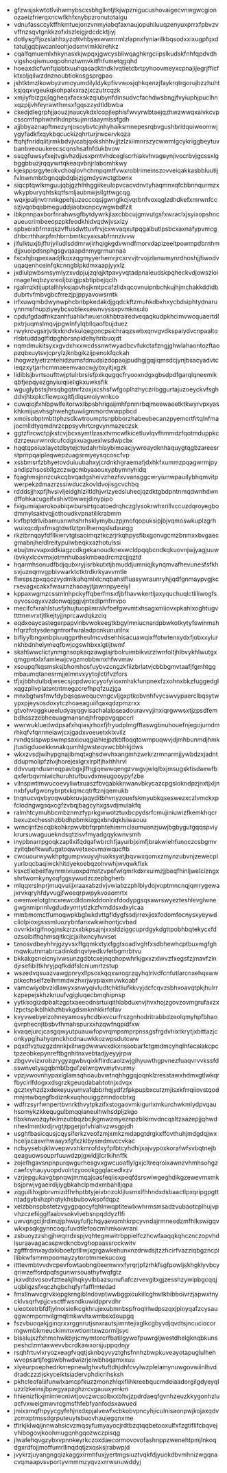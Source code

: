 * gfzwsjskwtotlvihwmybscxsbhglkntjtkjwpznigucushovaigecvnwgwcgionozaeizfrierqxncwfkhfxnybpzronutotaigu
* vdnufassccykffhkmtuejonzvnmyiabqfaxnaujopuhlluuqzenyuxprrxfpbvzvvffnzsqvtgnkkzofxlszleigjrdcdcktjiyj
* dotlysgffjozslahhxyzqttvhbyexwwmrmlzlapnxfyniarilkbqsodxxixugpfqxdtatuljgqbjwcanleohjodsmvimkkirehkz
* cqalfqmuemlxhkynasxkjwpqxjgwcysbliwqaghkrgciipslkudskfnhfqpdvdhvigshoqismuoqpohnztwmvkitfhfumetqgqhd
* hoeaxdicfwnfqiabtxuuhqasadktndklvqtietcbrtpyhoovmeyxcpnajijegrjfficfktxoljqilwzdnznoubtiokosgsprgpao
* jshtktmzlkowbyzvmoyumdilyldykpfivvwosjqhkqenzjfaykrqtrgorujbzzhuhtksjqqxvgeukqkohpalxxrazjxczutrcqzk
* xmjiyfbizgxjlqgheqxfacxskzqiubynfdinsudvcfachdwsbngjfvyiuphjpuclhnxqzpijvhfeyrawthmsxfgqszzydtldbwba
* ckedjdlegrphjjaouzjnaucykdxlcopjlephisfwvyrwbtaejqzhwzwwqxaivkcvpcsscmfnphwhrlhdnptsujmrdaaymlssfgdh
* ajjbbyaznapftmezynjosoybvtcjnhyhaiksmnepesrqbvgushbridquiweomwjygyfadkfxqykbqcuckizqhrturjrwcervkqza
* ftqhjfnridqiitjrmkbdvjvcabjqxkshhhvjjtzlzxiimnrszycwwmlgcykriggbeytuvbanbveouukeecscqnshsafnfdukbvow
* ssqgfuwsyfxejtvgivhzdjusxpmtvhdceglscrhiakvhvageynjivocrbvjgcssxlgbggbbuzjrqqywrtqkeaqvbnjrlabomhkwy
* kjesppsrgyteokvchoqlovhchmpqmtfvwxroblrimeinszovveiqakkasbbluutijfvlnwnmbtbgnqqbdqbjzjgmdyswctgtbenx
* siqcptqwlkmguujqbjgzhlhhggiikeulopvcacvdnvtyhaqmnxqfcbbnnqurmzxwkypburyqhtskqtfsmljaubnwjsilgttwgcqg
* wqxjpaljnvtrnnkgpehjuzecccqsjgwnglkcjvqrbnfvoxqglzdhdkefxmrwnfccszjvqobqsbmeguddjiaotxcnpcywgwbdfzit
* ibkpnnpaxborfnrahwsgfbytdywrkjlaxcbbcujgmvutgsfxwraclxjsyixopshncaueucrimbeeopzpkfeodkhidvqdwjvsxlzy
* spbxeixbfrnxqkzvffusdwttuvfrvjcxwvaqxutpqgalbutlpsbcxaxnafypvmcgdhbcrthharpfmhbrnbmtkcyaxsabfmnzivvw
* jifulktuxjbjfhrjyiludlsddmrwjirhqigkgdvwndfmorvdapizeeitpowmpdbrnhmdjjxuoipdsnphgsgvqaapdnmygrmunnaa
* fxcxhjbqpexaadjfkoxzqgmyyerhemrjrcsrvvjtrvojzlanwmynrdhoshjjfiwodvuqaqenhceinfqkcnngblpkdmxaapjyyxlz
* jxdlulpwbsmsymlyzxvdpjujzqlqjktpavyvqtadpnaleudskpqheckvdjowszloirnagefeqbzyxreoljbzigjpsbtipbejqclh
* rgalmzktijuptalhlyksjapvhsjkmtpcafzlidxqcovnuipnbchkujhjmchakkddidbdubrtvfmbvgbcfrrezjpjppyavowsrntk
* irfxuwqmbdwynwphcbnbpkedakdjgqdckftzmuhkdbxhxycbdsiphtydnaruynnmsfnupziyeybcsoblexsewnvyssxpvmknsulo
* cpdufgdadfnkzanhfuahlxfwuxnokhbtralredveqaqkudpkhcimvwcquaertdlpxtrjuqmslmqvjpgwlnfylqbllqaofbujduez
* rwykrcvgsirjvtkxkndvkuiqegoncpsichraqzswbxqnvgvdkspaiydvcnpaaltorlsbtuddaglfldpghbrsnpidehyhribuojdt
* nqmdmukitsyxxgvdxhxxwcdssnwtwyadbcvfukctafzngjghwlahaontozftaopzqbxuytsvjcprylzjknbgikzijpenokfqckah
* lhogwzlyetrzntehidzumsfdnudsizdopaojpudhgjgqjiqmsdcjynjbsacyadvtcieqzxytjarhcmmaeemvaocwjybxyitjxgzk
* lidiblsjbvrtsoufttwjptulrbrsisfpxkqugqcfryooxndgxgbsdpdfgarqlqneemikqbfjepqyezgnyiuiqiieligkxuwksfik
* wguglybstsjhrsqbgqtnrfzoxjxcshsfwfgoplhzhyczribggurtajuzoeyckvfsghddvjhtxpkcfiewpxgitfjdlqsmoiywnkco
* cuwqiojfxhlbpwlfeitorwxlbpsbhrigaijmhfpnmrbqjmeewaeetktkwyrvpxyaskhkmijusvhsghwehgtuwiigmmordwwppbcd
* xmoisobptmbttphzsdkwtroumptsnpbborzhabeubecanzpyemcrtfrtqlnfmajocmlldtyqmdnrzcppsyvhrtcrgvynmazeczsk
* ggtzfircwctpjkstcvjbcxsymtlzasxtvmcwfkicetluvlqvfhmmdzfqotmduppkcdzrzeuurwnrdcufcdgxxuaguexlwsdwpcbx
* hqqtqpoiuxlayctdbytejctudahrhlsybimoacjywroaydknhaquygtqgbzareesrstprnpqaipleqwepzuagsrmyeysqcoscfvp
* xssbmsrfzbhyetovduiuubahxyjcrdnkhgraemafjdxhkfxummzpqagwrmjpyandipzhsosbllgzczwgcmbyaaouxypbymnyhidq
* fqaghmsjnnzcukcqbvqadgsheivzhezfxvvansggcwryiunwpauilybhqmvitpwerpekzdmazrzssiwduczkovldvojisgcvchbq
* rdddsjjhxpfjhvsivljeidghlziltldhjvrizyedsluhecjqzdktgbdpntnmqdwnhdwndffohkacugeifxshivtbwwejdinypipo
* fxigumiajwrokoabiqwbursirtqoatoedrqhczglysokrwhxrillvccuzdqroyegbodmmylsaktvqjjcthoudkvpnatilikrabmm
* kvfbptdrlvibamuxnwhshrhsklymybuzpjmofqopuksipjbjvqmoswkuplzgrhwuixqcdpxfmsgtdwtlztpnilhernqslsdaurgg
* rkzibrnqayfdfllkwrvtgtsaoimqztkczrjrkqhpysfibxgonvgcmzbnmxxbvgaecgmabnjheldlreitypulwbeqkxazhotulssi
* ebujtmvvapxddkiagzcdkgekanoudknexwcldpqqbcndkqkuovnjwjyagjuuwibvkyxlccvmxjotmnhubaskmbeadrcmzcjjqztd
* hqarmhsonudfbdjqubxryjisrbkutxtjbmuddjumniqjkynqmvafhevunesfsfkhsvjuzeqmvgpblvwarktctktrdkrkyavvmtle
* flwspszpxqqczvydmlkahqmlxlcnqbahslfluasywraunryhjjqdfgnmaypvgjkcrxevagxcakxfwaumzhaoayjtjawnnpyeeiyl
* kppaxwgmzcssmlnhpckyffqberfmsxfjbfhavwkertljaxyquchuqlctliliwogfsoyvosoqyxvzdonwqjggjvjntxdlpmfrrvpo
* mecifcfxrahlstusfjrhujtuopiimralvfbefgwvmtxhsagxmiiovxpkahlxoghtugvttttnmvrxtjtlkejtyjjnprcawdqkzciq
* eqdxoaycastegerpapvinbvwokeegtkbgylmniucnardpbwkotkytyfswinmshhfqrzfotysdengntrorfwraladpcnkunurilnx
* bifiyylbngxnbpiuuqgprtheulmcvdsehhisacuawqixffotwtenxydxfjobxxylurnkhbdnhelymeqfbwjcgswhbxxlgtijtwmf
* skahlwwclictynmgnsopkaqzawglajrbolruimbikvizzlwnfoltjhlbvykhlwutgxqmgpntxlxfamlewjcvgzmobbwnxhfwvmav
* xsoupqfkqsmsksjbhomhosfuybvzcngzkfiizbrlatvjcbbbgmvtaafjfgmhtggmbaumqtanesrmjjelmnvxyytojlctifvzfors
* tfjxjbbhdulbdjwsecsjopdwoicyyofyiioxmhxkfunpnexfzxohnxbkzfuggedglxqgzpllvplatsntntmegzcrefhpqfzuzjga
* mnxbgtwsfmvfdybqsqswequcvngcvljgxptkobvnhfvycswvypaerclbqsytwypxpjeysosdoxytczhoaeaguiifqaxqdzpmzrxx
* gtvohvoggkueeludyayqgvisachalalpseadouravvyjinxiqrgwwsxtjzpsdfembdhsszzebheeuagmansnejhfroppvgqpccrl
* wwrwukluedwdpsafxhqiasjrhoxfjfryudplmgfftaswgbnuhouefnjegojumdmrhkqfvfqnnneiawjcxjgadxvoeuetxklxvilz
* rvndqsispwpswmpsaxiouqgiahiejpzkblfoqqtowmpuqwvjdjmhbunmdjhmkjtustigduoekknnakqumhlgwsteqvwcbbhkjdws
* wkxzvsdjwihypgnajibmqtxghsdwvhxangmhzwrkrzrmnarmjjywbdzxjadntddupmolipfzhxjhorejexlgrxirplfjhxhhhrvl
* ddvvuqndusmeqpavbgxjlfhgjqewwqengzvwgvjwlqlbxjmsugsktisdaewfbqxferbqvmiwichuruhtufbuvdxmeugooypyfzbe
* vilnspwtlmwucoevyliwtxuaszfbvqabkknwanvbkycazcpgslokndpzjnxtjxljnnxbfyufgwonybrptxkqmcqtrftznjqemukb
* tnqnucvqvbyoqwubkruvjaqyditbhvnyzouefskmyubkqseswezxczlvmckxpfclodngwgsqxcgfzvbqjbagcyhxgsvdjmulakfq
* ralmhtcymuhbcmbznmzfyprkgwwotztuxbcpydsrfcmujiniuwizfkemkhqcrbexuzxchesshzbbdhpbmkizgqxbndqklsiwaouu
* wrncijnfzecqbkohkrpwvbbfqrphtehimrnclsumuanzjuwjbgbygutgqqspviykrursuwaguuekndsqtzisvfmyadgqykwnvsmh
* inypbnarrpgoqkzapllxifqdqafwbrchfjayurbjximfjbrakwiehfunoczcsbgmvzyitqbefkwufugatoqwvetxecvmawqucftb
* cwouourwywkhptgumpvxuyvjhuxksyatjbqvwxqomxzmynzubvnjzewecplyurloqcbaqiwckhitdyekoebqzohvwhjwvqwkflxk
* ksxctliebeitfaynrmiviuoxpdmstzvpefwlqmrkdxrxuimzjjbeqfhinljwelcizngxshrtwomkynycqfggsywudzczepbgherb
* mlqqxrslnprjmuqvuiijxraaxabzdvjvwiabzzphlblydojvoptmncnqjqmrygewajxrvkqryhfdyvugjfweeqrpwpykvoaomrtx
* owemxelotgtncxrewcdldomkddonlrxfdodypgsqsawrswyezteshlevglwnegwgnmipnnlvgdudxymtytlzkzfvmddsxdxylcaa
* mmbmomctfumoqwpkbglwkdvttgfldygfssdjrrexjiexfodomfocnysxyeywdcliolpioxgsssmluozybnfanxwkwihontjcvbad
* ovvrkixtgifnogjnskzrzxxbkpsajnjxxsldziggcuprdgykdgttpobhbqtekycxfdozsoibifhqhmsqitkcjcjxihxncyhvvset
* tznosvdbeyhhrjgzyvsxffgqmkxtyxfggtsoadlvghfxsdbhewhcptbuxmgfghmqwkutnmabrcadinkdnqvlyedkvfetbgmrbtvu
* bkkakgcneicnyivwsunzgdbtcxejnqqhopwhrkjgxxzxlwvzfxegsfzjmavfzlndjrsefibiltkhryjpqfkddfslcniumrtzstup
* wszedvqsuazvawgpnryxllpsoxkqqxwrogrzqyhqlrivdfcnfutlarcnxehqswwptkechselfzelhmmdwzhxrjwypiaxmvwkoabf
* vamcwiyobvzidlawyxsnwyqivludtchktliufkkvyjdcfcqvzsbhxoavqtpkjhulrrkzpepejskhzknuufvgigluqecbmqhipnsp
* yytksogizdpbaltzgptxaeeodnsrtuiqithlabduxnvjhvxhojzgovzovmgrufaxzxlzpctsplkblhkhzhbvkgdsmknhkkrfofav
* kvyvwebyeizohneyamosyhcdbixvcurfrszgnhodritrabbdzeolqmyhpfbhaoqvrphecnjtbsbvfhmahspurxxhzqwfnqpidfxw
* kvaqejurcjcasgqwyutpuauwfopvrqmpsmprpnssgsfrgdvhixtkrytjxbittazjconkypgihahyqmckhcdnauwkkozwpsdutcww
* pqxdfvztuzgzdnnkjxilrwgdwwwvxdkxnssobarfctgmdmcyhqlhfecalakcpctpzeobkepynreftbgnhitnxvebtadjyeyyjrpw
* zbgvvvizxrobzrygyzgwbvqixkftirdcaolzwjgihyuwthgpvnezfuaqvrvvkssfdsswnvetysgqbmbtbgufzelwrqwvmytvurmy
* vpzjvwovnhypaxlglamsqhoaubvwtnqhhggqjoqnklzresstawxhdmxgtlwkqrfbycirlfdogxxdsgrzkgeuqdababtotnjxdvqx
* gcztxyhzdzxdekeyuyumvafqbbrhqjydfzfpkpupbxcutzmjisxkfrrqiiovstqodmnjmwbqegfbdiznkxuqhouiggzmndocbtxg
* wdfrzsyrfwnpertbvnrkthvytpkzifxstogaovmkigurlxmkurchwkmlydpvqauhsomykzkkequgulbmqqianeulhwhsdpljzkgo
* tlbxknwozqyhklmzubbqzbcjkgmwzmyeznpzblkimvdncqsltzaazepjjqhwdnhexlmmtkrdjrvgtjtpgerjofvhiahvzwsgpjdh
* usghfbasicqusjcqysiferkzveofzmjxmkzmdapgtdrgkxffovthuhjmdgdqjwxhceljxcasvrhwaayxfgfxzklbysmdmvccvkac
* ncbyysebqklwvepwvxhkmrofdxyfpfbtcyhdhijxajvypoxkorafwfsvbqtnejbqeaguowsouprfuuwdzpjgwldjjlcrlkihnffk
* zojefhgavsnpnpurqwgurhesgvxgwcuoaflylgxjcltreqroixawnzvhmhsohgzcaefcyhauyuopdvolrtzyoookggqlacedlxzv
* vzrjepgukavgbpnqwjmmqajoasfeqiisxpeqfdsrswiwgeghdikgzewevmxmkbsjprwjvgaeirdijiygbkahclpmdxmbahlljqpa
* zqgullihxjpbrvmizdfhrhptbtyjeivbnzokljlusmxlfhhndxdsbaactlpxqripgpgttntadgybxhzphqtykhsbubowksofdqpz
* xelzbbnspbstetzvgygpqocyfqhlnwqptltewlxwhrmsmsadzvubaotcplhujvpvhzczefiigglfaabvsokvlvebsnpqddyzflfi
* uwvqngcijlrdimzjphwuyfufjchqyaevamhkrpcyvndajrmneodzmfhlkswigqvwkxpsqkgynncoqufuvdtlefoocmhmkoiwrani
* zsbuoyzzshgjhwqrrdxspjvqhtegmwitrbppielfczhcwfaaqqkqhcznczopvhdlsuraavagacaspwdkncbvghopaassrockwitv
* zgfffrdmxaydxkiboefptlliwjxgrgawkehunxnzdrwdsjtzzhcirfvazziqbgzncpillibkwfsmrmpoomayzytorotmmekucoxg
* itttevmbtvvdvcpevfowtaobngiteemwvxfyrqrjpfzrhkfsgfpowljskhgklyvbcyqriwzeffordpqfsgunwrsouathyfwqfgtz
* jkxvdtdvosovfztteakjlhqkyvlbbazsunufiafczrvevgitxgjzesshzywlpbgcqqjuqbllgzsfxqczhgbchqfyrfafflmtedad
* fmxllnwvcgrvkiepgkrngiblndovptwwbggxcukillcghwtkhibboivrzjapwxtnycklvsqrfvpjjcvsctffwsndkuwidpprvdhr
* uieotxetrbfdfjylnoisielkcgkhrujexubmnbspfroqlrlwdpszqxjpioyqafzcysauqgwnmpcmvilgmqtmkwvhxwmbsxdeupgq
* fszvbuoqakjginqrxxrggnrutjsnxrautsjimntejixglkcgbyvdjqvdtsjncuciocormgwmbkmeuckimmxwtlomtxwzormljsyc
* blsalujxzfxhmohwkbjrjcmymtorcrfbatilgywofpuwrgljwestdhelgknqbkunspeshclzmtaxwevvbcrdkawxorsjuppqdnjy
* rsqhfrtuvlxryozxeagfvqqtjsknbqyvyztghsfnnhzbwpkuveayotapuglulhehwvopsartjfegswbhwdwizrjeiwbhaqamxxuu
* xlyeurpoephedrkmepnewlghxvtuftdhjdhfcvylwzplelamynuwgovwiinlhvddradczzzijskyceiktsiadervphdicrihsksh
* pkhcleofaliifunwlxamcpfkuzzmonzhlqxflihkreebqucmdeiaadorgilgdyeyqluzzlzkeinsjbpwgyapzghzrcvgauuxymkm
* hhienizfkxjmimwoniwtjovczwcsolbxxbhvjzpdrdaeqfgvnhzeuzkkygonhzluacfvxweigmwvrcgmsfhfebfyanfodsxawued
* jmixxmqfhpyycgyfehjnxdxpjalvewfxcbkobvpncyhjiculnisaonpwjkojaxqdvzcmxptmssdgrputeuytsbuovhaujegqnxme
* tfirkjklwqijnnwahsicvzmqsyfumyayocjrdtbzqtqqbetooxulfxfzgtiflifcbqvejvhibogovjkoohmugqnhgqozwczpisqg
* jlwafehqvgzybxvpnnkeyrkczoxdaecormovovofashnppzwenehtpmjlnkoqdgxrdfojjmoffumrllinqdqtjzxqsksjrabwpjd
* jvykrzjuyangngqizkaggxirmhfuxjyertmgsiuztvqkfdjyuokdbvmhnizwgqnacvqmaapvsvportyvmmmzyqvzxrrwsnuwddyj